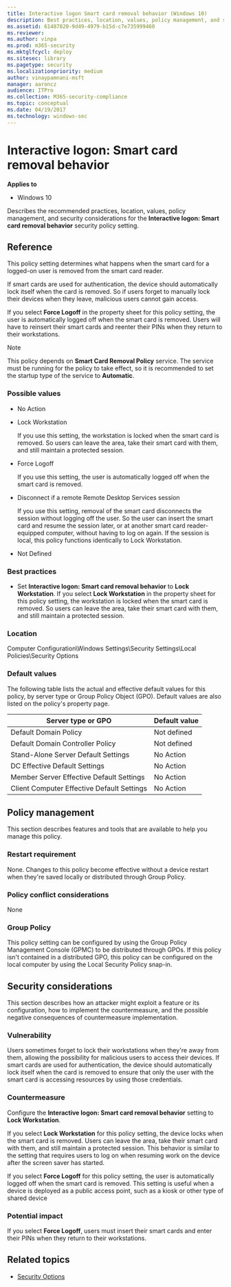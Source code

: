```yaml
---
title: Interactive logon Smart card removal behavior (Windows 10)
description: Best practices, location, values, policy management, and security considerations for the security policy setting, Interactive logon Smart card removal behavior.
ms.assetid: 61487820-9d49-4979-b15d-c7e735999460
ms.reviewer: 
ms.author: vinpa
ms.prod: m365-security
ms.mktglfcycl: deploy
ms.sitesec: library
ms.pagetype: security
ms.localizationpriority: medium
author: vinaypamnani-msft
manager: aaroncz
audience: ITPro
ms.collection: M365-security-compliance
ms.topic: conceptual
ms.date: 04/19/2017
ms.technology: windows-sec
---
```


# Interactive logon: Smart card removal behavior

**Applies to**
-   Windows 10

Describes the recommended practices, location, values, policy management, and security considerations for the **Interactive logon: Smart card removal behavior** security policy setting.

## Reference

This policy setting determines what happens when the smart card for a logged-on user is removed from the smart card reader.

If smart cards are used for authentication, the device should automatically lock itself when the card is removed. So if users forget to manually lock their devices when they leave, malicious users cannot gain access.

If you select **Force Logoff** in the property sheet for this policy setting, the user is automatically logged off when the smart card is removed. Users will have to reinsert their smart cards and reenter their PINs when they return to their workstations.

> [!NOTE]
> This policy depends on **Smart Card Removal Policy** service. The service must be running for the policy to take effect, so it is recommended to set the startup type of the service to **Automatic**.

### Possible values

-   No Action
-   Lock Workstation

    If you use this setting, the workstation is locked when the smart card is removed. So users can leave the area, take their smart card with them, and still maintain a protected session.

-   Force Logoff

    If you use this setting, the user is automatically logged off when the smart card is removed.

-   Disconnect if a remote Remote Desktop Services session

    If you use this setting, removal of the smart card disconnects the session without logging off the user. So the user can insert the smart card and resume the session later, or at another smart card reader-equipped computer, without having to log on again. If the session is local, this policy functions identically to Lock Workstation.

-   Not Defined

### Best practices

-   Set **Interactive logon: Smart card removal behavior** to **Lock Workstation**. If you select **Lock Workstation** in the property sheet for this policy setting, the workstation is locked when the smart card is removed. So users can leave the area, take their smart card with them, and still maintain a protected session.

### Location

Computer Configuration\\Windows Settings\\Security Settings\\Local Policies\\Security Options

### Default values

The following table lists the actual and effective default values for this policy, by server type or Group Policy Object (GPO). Default values are also listed on the policy's property page.

| Server type or GPO | Default value |
| - | - |
| Default Domain Policy| Not defined| 
| Default Domain Controller Policy | Not defined| 
| Stand-Alone Server Default Settings | No Action| 
| DC Effective Default Settings | No Action| 
| Member Server Effective Default Settings | No Action| 
| Client Computer Effective Default Settings | No Action| 
 
## Policy management

This section describes features and tools that are available to help you manage this policy.

### Restart requirement

None. Changes to this policy become effective without a device restart when they're saved locally or distributed through Group Policy.

### Policy conflict considerations

None

### Group Policy

This policy setting can be configured by using the Group Policy Management Console (GPMC) to be distributed through GPOs. If this policy isn't contained in a distributed GPO, this policy can be configured on the local computer by using the Local Security Policy snap-in.

## Security considerations

This section describes how an attacker might exploit a feature or its configuration, how to implement the countermeasure, and the possible negative consequences of countermeasure implementation.

### Vulnerability

Users sometimes forget to lock their workstations when they're away from them, allowing the possibility for malicious users to access their devices. If smart cards are used for authentication, the device should automatically lock itself when the card is removed to ensure that only the user with the smart card is accessing resources by using those credentials.

### Countermeasure

Configure the **Interactive logon: Smart card removal behavior** setting to **Lock Workstation**.

If you select **Lock Workstation** for this policy setting, the device locks when the smart card is removed. Users can leave the area, take their smart card with them, and still maintain a protected session. This behavior is similar to the setting that requires users to log on when resuming work on the device after the screen saver has started.

If you select **Force Logoff** for this policy setting, the user is automatically logged off when the smart card is removed. This setting is useful when a device is deployed as a public access point, such as a kiosk or other type of shared device

### Potential impact

If you select **Force Logoff**, users must insert their smart cards and enter their PINs when they return to their workstations.

## Related topics

- [Security Options](security-options.md)
